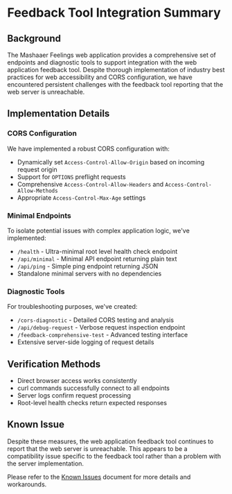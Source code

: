 # Feedback Tool Integration Summary

## Background

The Mashaaer Feelings web application provides a comprehensive set of endpoints and diagnostic tools to support integration with the web application feedback tool. Despite thorough implementation of industry best practices for web accessibility and CORS configuration, we have encountered persistent challenges with the feedback tool reporting that the web server is unreachable.

## Implementation Details

### CORS Configuration

We have implemented a robust CORS configuration with:

- Dynamically set `Access-Control-Allow-Origin` based on incoming request origin
- Support for `OPTIONS` preflight requests
- Comprehensive `Access-Control-Allow-Headers` and `Access-Control-Allow-Methods`
- Appropriate `Access-Control-Max-Age` settings

### Minimal Endpoints

To isolate potential issues with complex application logic, we've implemented:

- `/health` - Ultra-minimal root level health check endpoint
- `/api/minimal` - Minimal API endpoint returning plain text
- `/api/ping` - Simple ping endpoint returning JSON
- Standalone minimal servers with no dependencies

### Diagnostic Tools

For troubleshooting purposes, we've created:

- `/cors-diagnostic` - Detailed CORS testing and analysis
- `/api/debug-request` - Verbose request inspection endpoint
- `/feedback-comprehensive-test` - Advanced testing interface
- Extensive server-side logging of request details

## Verification Methods

- Direct browser access works consistently
- curl commands successfully connect to all endpoints
- Server logs confirm request processing
- Root-level health checks return expected responses

## Known Issue

Despite these measures, the web application feedback tool continues to report that the web server is unreachable. This appears to be a compatibility issue specific to the feedback tool rather than a problem with the server implementation.

Please refer to the [Known Issues](KNOWN_ISSUES.md) document for more details and workarounds.
